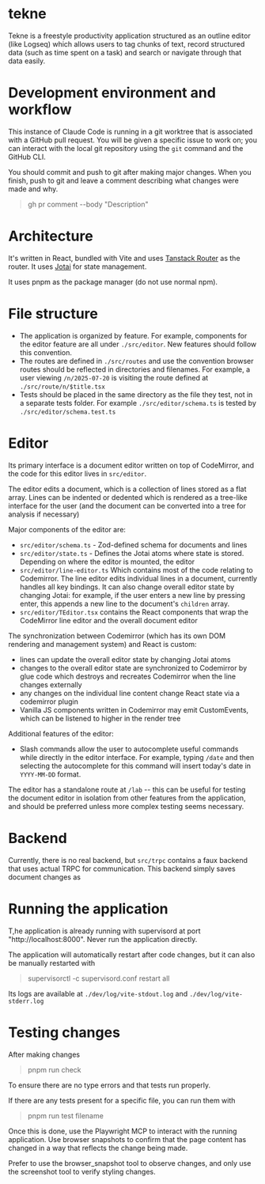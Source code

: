 # tekne

Tekne is a freestyle productivity application structured as an outline editor
(like Logseq) which allows users to tag chunks of text, record structured data
(such as time spent on a task) and search or navigate through that data easily.

# Development environment and workflow

This instance of Claude Code is running in a git worktree that is associated
with a GitHub pull request. You will be given a specific issue to work on; you
can interact with the local git repository using the `git` command and the
GitHub CLI.

You should commit and push to git after making major changes. When you finish,
push to git and leave a comment describing what changes were made and why.

> gh pr comment --body "Description"

# Architecture

It's written in React, bundled with Vite and uses [Tanstack
Router](https://tanstack.com/router/latest) as the router. It uses
[Jotai](https://jotai.org/docs) for state management.

It uses pnpm as the package manager (do not use normal npm).

# File structure

- The application is organized by feature. For example, components for the
  editor feature are all under `./src/editor`. New features should follow this
  convention.
- The routes are defined in `./src/routes` and use the convention browser routes
  should be reflected in directories and filenames. For example, a user viewing
  `/n/2025-07-20` is visiting the route defined at `./src/route/n/$title.tsx`
- Tests should be placed in the same directory as the file they test, not in a separate
  tests folder. For example `./src/editor/schema.ts` is tested by
  `./src/editor/schema.test.ts`

# Editor

Its primary interface is a document editor written on top of CodeMirror, and the
code for this editor lives in `src/editor`.

The editor edits a document, which is a collection of lines stored as a flat
array. Lines can be indented or dedented which is rendered as a tree-like
interface for the user (and the document can be converted into a tree for
analysis if necessary)

Major components of the editor are:

- `src/editor/schema.ts` - Zod-defined schema for documents and lines
- `src/editor/state.ts` - Defines the Jotai atoms where state is stored.
  Depending on where the editor is mounted, the editor
- `src/editor/line-editor.ts` Which contains most of the code relating to
  Codemirror. The line editor edits individual lines in a document, currently
  handles all key bindings. It can also change overall editor state by changing Jotai:
  for example, if the user enters a new line by pressing enter, this appends a new line
  to the document's `children` array.
- `src/editor/TEditor.tsx` contains the React components that wrap the
  CodeMirror line editor and the overall document editor

The synchronization between Codemirror (which has its own DOM rendering and
management system) and React is custom:

- lines can update the overall editor state by changing Jotai atoms
- changes to the overall editor state are synchronized to Codemirror by glue
  code which destroys and recreates Codemirror when the line changes externally
- any changes on the individual line content change React state via a codemirror plugin
- Vanilla JS components written in Codemirror may emit CustomEvents, which can
  be listened to higher in the render tree

Additional features of the editor:

- Slash commands allow the user to autocomplete useful commands while directly
  in the editor interface. For example, typing `/date` and then selecting the
  autocomplete for this command will insert today's date in `YYYY-MM-DD` format.

The editor has a standalone route at `/lab` -- this can be useful for testing
the document editor in isolation from other features from the application, and
should be preferred unless more complex testing seems necessary.

# Backend

Currently, there is no real backend, but `src/trpc` contains a faux backend that
uses actual TRPC for communication. This backend simply saves document changes as

# Running the application

T,he application is already running with supervisord at port
"http://localhost:8000". Never run the application directly.

The application will automatically restart after code changes, but it can also
be manually restarted with

> supervisorctl -c supervisord.conf restart all

Its logs are available at `./dev/log/vite-stdout.log` and `./dev/log/vite-stderr.log`

# Testing changes

After making changes

> pnpm run check

To ensure there are no type errors and that tests run properly.

If there are any tests present for a specific file, you can run them with

> pnpm run test filename

Once this is done, use the Playwright MCP to interact with the running application. Use
browser snapshots to confirm that the page content has changed in a way that
reflects the change being made.

Prefer to use the browser_snapshot tool to observe changes, and only use the
screenshot tool to verify styling changes.
